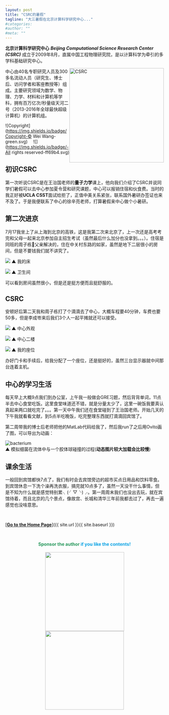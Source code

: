 ```yaml
---
layout: post
title: "CSRC的暑假"
tagline: "大三暑假在北京计算科学研究中心..."
#categories: 
#author: ""
#meta: ""
---
```


**北京计算科学研究中心** ***Beijing Computational Science Research Center (CSRC)*** 成立于2009年8月，直属中国工程物理研究院，是以计算科学为牵引的多学科基础研究中心。

[<img src='https://raw.githubusercontent.com/wwang721/Pictures/master/CSRClogo.jpeg' alt="CSRC" title="CSRC" style='float:right; width:300px;'/>](http://www.csrc.ac.cn)
中心由40名专职研究人员及300多名流动人员（研究生、博士后、访问学者和客座教授等）组成。主要研究领域为数学、物理、力学、材料和计算机等学科，拥有百万亿次/秒量级天河二号（2013-2016年全球最快超级计算机）的计算机组。

![Copyright](https://img.shields.io/badge/Copyright-© Wei Wang-green.svg) &emsp;![](https://img.shields.io/badge/-All rights reserved-ff69b4.svg)

## **初识CSRC**

第一次听说CSRC是在王治国老师的**量子力学**课上，他向我们介绍了CSRC并说同学们暑假可以去中心参加夏令营和研究课题，中心可以报销住宿和伙食费。当时的我正好被**UCLA CSST**面试给拒了，正值中美关系紧张，联系国外暑研办签证也来不及了。于是我便联系了中心的徐辛亮老师，打算暑假来中心做个小暑研。

## **第二次进京**

7月17我坐上了从上海到北京的高铁，这是我第二次来北京了，上一次还是高考考完和父母一起来北京参加自主招生考试（虽然最后什么加分也没拿到。。。）。住宿是同班的周子栋🙏父亲解决的，住在中关村东路的如家，虽然是地下二层很小的房间，但是不要钱我们就不讲究了。

![](https://raw.githubusercontent.com/wwang721/Pictures/master/Jekyll/IMG_7529.JPG)
▲ 我的床

![](https://raw.githubusercontent.com/wwang721/Pictures/master/Jekyll/IMG_7530.JPG)
▲ 卫生间

可以看到房间虽然很小，但是还是挺方便而且挺舒服的。

## **CSRC**

安顿好后第二天我和周子栋打了个滴滴去了中心，大概车程要40分钟，车费也要50多，但是李成岺来后我们3个人一起平摊就还可以接受。

![](https://raw.githubusercontent.com/wwang721/Pictures/master/Jekyll/IMG_7528.JPG)
▲ 中心外观

![](https://raw.githubusercontent.com/wwang721/Pictures/master/Jekyll/IMG_7527.JPG)
▲ 中心二楼

![](https://raw.githubusercontent.com/wwang721/Pictures/master/Jekyll/IMG_7526.JPG)
▲ 我的座位

办好门卡和手续后，给我分配了一个座位，还是挺好的，虽然三台显示器就中间那台连着主机。

## **中心的学习生活**

每天早上大概9点我们到办公室，上午我一般做会GRE习题，然后背背单词，11点半去中心食堂吃饭。这里食堂味道还不错，就是分量太少了，这里一碗饭我要真认真起来两口就吃完了。。。第一天中午我们还在食堂碰到了王治国老师。开始几天的下午我就看看文献，到5点半吃晚饭，吃完整理东西就打滴滴回宾馆了。

第二周带我的博士后老师把他的MatLab代码给我了，然后我run了之后用Ovito画了图，可以导出为动画：

![bacterium](https://raw.githubusercontent.com/wwang721/Pictures/master/Jekyll/bacterium.gif "bacterium.gif")<br>
▲ 模拟细菌在流体中与一个胶体球碰撞的过程(**动态图片较大加载会比较慢**)

## **课余生活**

一般回到宾馆都快7点了，我们有时会去宾馆旁边的超市买点日用品和饮料零食。到宾馆休息一下洗个澡再洗衣服，搞完就10点多了，虽然一天没干什么事情，但是不知为什么就是感觉特别累╮(╯▽╰)╭。第一周周末我们也没出去玩，就在宾馆待着，而且北京的几个景点，像故宫、长城和清华三年前我都去过了，再去一遍感觉也没啥意思。

&ensp;

[<b><u>Go to the Home Page</u></b>]({{ site.url }}{{ site.baseurl }})

&ensp;

<center class="half">
<font color="#26975b"><b>Sponsor the author </b></font><font color="#08a2e4"><b>if you like the contents!</b></font><br/><br/>
</center>

<center class="half">
    <img src="https://nono721-1300921342.cos.ap-shanghai.myqcloud.com/WechatPay.png" width="251" style="margin-right:10px;margin-left:10px"/><img src="https://nono721-1300921342.cos.ap-shanghai.myqcloud.com/AliPay.png" width="250" style="margin-right:10px;margin-left:10px"/>
</center>

&ensp;
